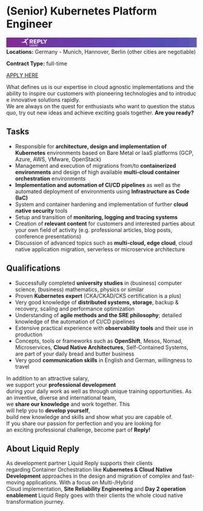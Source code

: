 # **(Senior) Kubernetes Platform Engineer**
![Liquid Reply](../media/LiquidReply.png)
**Locations:** Germany - Munich, Hannover, Berlin (other cities are negotiable)

**Contract Type:** full-time

[APPLY HERE](https://liquidreply.bamboohr.com/jobs/view.php?id=25&source=aWQ9MTQ%3D)

What defines us is our expertise in cloud agnostic implementations and the ability to inspire our customers with pioneering technologies and to introduce innovative solutions rapidly. We are always on the quest for enthusiasts who want to question the status quo, try out new ideas and achieve exciting goals together. **Are you ready?**


## **Tasks**
* Responsible for **architecture, design and implementation of Kubernetes** environments based on Bare Metal or IaaS platforms (GCP, Azure, AWS, VMware, OpenStack)  
* Management and execution of migrations from/to **containerized environments** and design of high available **multi-cloud container orchestration** environments  
* **Implementation and automation of CI/CD pipelines** as well as the automated deployment of environments using **Infrastructure as Code (IaC)** 
* System and container hardening and implementation of further **cloud native security** tools  
* Setup and transition of **monitoring, logging and tracing systems**  
* Creation of **relevant content** for customers and interested parties about your own field of activity (e.g. professional articles, blog posts, conference presentations)  
* Discussion of advanced topics such as **multi-cloud, edge cloud**, cloud native application migration, serverless or microservice architecture 

## **Qualifications**
* Successfully completed **university studies** in (business) computer science, (business) mathematics, physics or similar  
* Proven **Kubernetes expert** (CKA/CKAD/CKS certification is a plus)  
* Very good knowledge of **distributed systems, storage**, backup & recovery, scaling and performance optimization  
* Understanding of **agile methods and the SRE philosophy**; detailed knowledge of the automation of CI/CD pipelines  
* Extensive practical experience with **observability tools** and their use in production  
* Concepts, tools or frameworks such as **OpenShift**, Mesos, Nomad, Microservices, **Cloud Native Architectures**, Self-Contained Systems, are part of your daily bread and butter business  
* Very good **communication skills** in English and German, willingness to travel

In addition to an attractive salary, we support your **professional development** during your daily work as well as through unique training opportunities. As an inventive, diverse and international team, we **share our knowledge** and work together. This will help you to **develop yourself**, build new knowledge and skills and show what you are capable of. If you share our passion for perfection and you are looking for an exciting professional challenge, become part of **Reply!**
## **About Liquid Reply**

As development partner Liquid Reply supports their clients regarding Container Orchestration like **Kubernetes & Cloud Native Development** approaches in the design and migration of complex and fast-moving applications. With a focus on Multi-/Hybrid Cloud implementation, **Site Reliability Engineering** and **Day 2 operation enablement** Liquid Reply goes with their clients the whole cloud native transformation journey. 